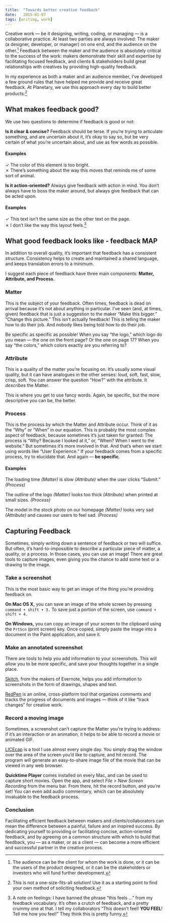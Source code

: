 ```yaml
---
title:  "Towards better creative feedback"
date:   2015-01-07
tags: [writing, work]
---
```


Creative work — be it designing, writing, coding, or managing — is a collaborative practice. At least two parties are always involved: The maker (a designer, developer, or manager) on one end, and the audience on the other.[^1] Feedback between the maker and the audience is absolutely critical to the success of the work: makers demonstrate their skill and expertise by facilitating focused feedback, and clients & stakeholders build great relationships with creatives by providing high-quality feedback.

In my experience as both a maker and an audience member, I’ve developed a few ground rules that have helped me provide and receive great feedback. At Planetary, we use this approach every day to build better products:[^2]


## What makes feedback good?

We use two questions to determine if feedback is good or not:

**Is it clear & concise?** Feedback should be terse. If you’re trying to articulate something, and are uncertain about it, it’s okay to say so, but be very certain of what you’re uncertain about, and use as few words as possible.

#### Examples

✓ The color of this element is too bright.  
✗ There’s something about the way this moves that reminds me of some sort of animal. 

**Is it action-oriented?** Always give feedback with action in mind. You don’t always have to boss the maker around, but always give feedback that can be acted upon.

#### Examples

✓ This text isn’t the same size as the other text on the page.  
✗ I don’t like the way this layout feels.[^3] 

## What good feedback looks like - feedback MAP

In addition to overall quality, it’s important that feedback has  a consistent structure. Consistency helps to create and maintained a shared language, and keeps translation errors to a minimum.

I suggest each piece of feedback have three main components: **Matter, Attribute, and Process.**

### Matter

This is the subject of your feedback. Often times, feedback is dead on arrival because it’s not about anything in particular. I’ve seen (and, at times, given) feedback that is just a suggestion to the maker “Make this bigger.” “Change this picture.” This isn’t actually feedback! This is telling the maker how to do their job. And nobody likes being told how to do their job.

Be specific as specific as possible! When you say “the logo,” which logo do you mean — the one on the front page? Or the one on page 17? When you say “the colors,” which colors exactly are you referring to?

### Attribute

This is a quality of the matter you’re focusing on. It’s usually some visual quality, but it can have analogues in the other senses: loud, soft, fast, slow, crisp, soft. You can answer the question “How?” with the attribute. It *describes* the Matter.

This is where you get to use fancy words. Again, be specific, but the more descriptive you can be, the better.

### Process

This is the process by which the Matter and Attribute occur. Think of it as the “Why” or “When” in our equation. This is probably the most complex aspect of feedback, because sometimes it’s just taken for granted: The process is “Why? Because I looked at it,” or, “When? When I went to the website.” But sometimes it’s more involved in that. And that’s when we start using words like “User Experience.” If your feedback comes from a specific process, try to elucidate that. And again — **be specific**.

#### Examples

<span class="feedback-example">The loading time <em>(Matter)</em> is slow <em>(Attribute)</em> when the user clicks “Submit.” <em>(Process)</em></span>

<span class="feedback-example">The outline of the logo <em>(Matter)</em> looks too thick <em>(Attribute)</em> when printed at small sizes. <em>(Process)</em></span>

<span class="feedback-example">The model in the stock photo on our homepage <em>(Matter)</em> looks very sad <em>(Attribute)</em> and causes our users to feel sad. <em>(Process)</em></span>

## Capturing Feedback

Sometimes, simply writing down a sentence of feedback or two will suffice. But often, it’s hard-to-impossible to describe a particular piece of matter, a quality, or a process. In those cases, you can use an image! There are great tools to capture images, even giving you the chance to add some text or a drawing to the image.

### Take a screenshot

This is the most basic way to get an image of the thing you’re providing feedback on.

**On Mac OS X,** you can save an image of the whole screen by pressing `command + shift + 3.` To save just a portion of the screen, use `command + shift + 4.`

**On Windows,** you can copy an image of your screen to the clipboard using the `PrtScn` (print screen) key. Once copied, simply paste the image into a document in the Paint application, and save it.

### Make an annotated screenshot

There are tools to help you add information to your screenshots. This will allow you to be more specific, and save your thoughts together in a single place.

[Skitch](https://evernote.com/skitch/), from the makers of Evernote, helps you add information to screenshots in the form of drawings, shapes and text.

[RedPen](https://redpen.io/) is an online, cross-platform tool that organizes comments and tracks the progress of documents and images —  think of it like “track changes” for creative work.

### Record a moving image

Sometimes, a screenshot can’t capture the Matter you’re trying to address: if it’s an interaction or an animation, it helps to be able to record a movie or animated GIF.

[LICEcap](http://www.cockos.com/licecap/) is a tool I use almost every single day. You simply drag the window over the area of the screen you’d like to capture, and hit record. The program will generate an easy-to-share image file of the movie that can be viewed in any web browser.

**Quicktime Player** comes installed on every Mac, and can be used to capture short movies. Open the app, and select *File > New Screen Recording* from the menu bar. From there, hit the record button, and you’re set! You can even add audio commentary, which can be absolutely invaluable to the feedback process.

### Conclusion

Facilitating efficient feedback between makers and clients/collaborators can mean the difference between a painful, failure and an inspired success. By dedicating yourself to providing or facilitating concise, action-oriented feedback, and by agreeing on a common structure with which to build that feedback, you — as a maker, or as a client — can become a more efficient and successful partner in the creative process.

[^1]: The audience can be the client for whom the work is done, or it can be the users of the product designed, or it can be the stakeholders or investors who will fund further development.

[^2]: This is not a one-size-fits-all solution! Use it as a starting point to find your own method of soliciting feedback.

[^3]: A note on feelings: I have banned the phrase “this feels …” from my feedback vocabulary. It’s often a crutch of feedback, and a pretty crummy one at that. I tell my collaborators “This doesn’t feel! **YOU FEEL**! Tell me how you feel!” They think this is pretty funny.
